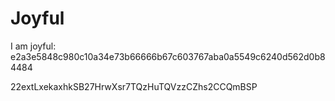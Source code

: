 # Joyful

I am joyful: e2a3e5848c980c10a34e73b66666b67c603767aba0a5549c6240d562d0b84484


22extLxekaxhkSB27HrwXsr7TQzHuTQVzzCZhs2CCQmBSP